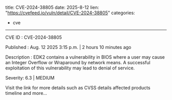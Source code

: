  
title: CVE-2024-38805
date: 2025-8-12
lien: "https://cvefeed.io/vuln/detail/CVE-2024-38805"
categories:
  - cve
---

CVE ID : CVE-2024-38805

Published :  Aug. 12
2025
3:15 p.m. | 2 hours
10 minutes ago

Description : EDK2 contains a vulnerability in BIOS where a user may cause an Integer Overflow or Wraparound by network means. A successful exploitation of this vulnerability may lead to denial of service.

Severity: 6.3 | MEDIUM

Visit the link for more details
such as CVSS details
affected products
timeline
and more...

